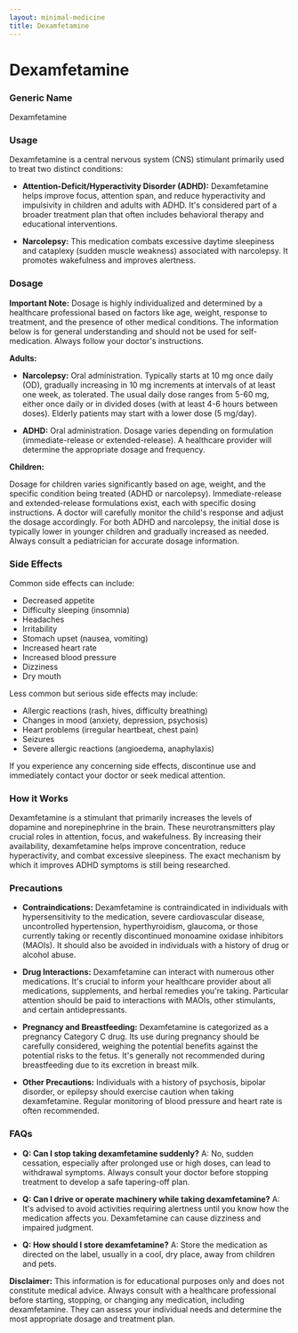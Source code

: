 ```yaml
---
layout: minimal-medicine
title: Dexamfetamine
---
```


# Dexamfetamine
### Generic Name
Dexamfetamine

### Usage
Dexamfetamine is a central nervous system (CNS) stimulant primarily used to treat two distinct conditions:

* **Attention-Deficit/Hyperactivity Disorder (ADHD):**  Dexamfetamine helps improve focus, attention span, and reduce hyperactivity and impulsivity in children and adults with ADHD. It's considered part of a broader treatment plan that often includes behavioral therapy and educational interventions.

* **Narcolepsy:** This medication combats excessive daytime sleepiness and cataplexy (sudden muscle weakness) associated with narcolepsy.  It promotes wakefulness and improves alertness.


### Dosage

**Important Note:**  Dosage is highly individualized and determined by a healthcare professional based on factors like age, weight, response to treatment, and the presence of other medical conditions.  The information below is for general understanding and should not be used for self-medication.  Always follow your doctor's instructions.

**Adults:**

* **Narcolepsy:**  Oral administration.  Typically starts at 10 mg once daily (OD), gradually increasing in 10 mg increments at intervals of at least one week, as tolerated. The usual daily dose ranges from 5-60 mg, either once daily or in divided doses (with at least 4-6 hours between doses).  Elderly patients may start with a lower dose (5 mg/day).

* **ADHD:** Oral administration. Dosage varies depending on formulation (immediate-release or extended-release).  A healthcare provider will determine the appropriate dosage and frequency.

**Children:**

Dosage for children varies significantly based on age, weight, and the specific condition being treated (ADHD or narcolepsy).  Immediate-release and extended-release formulations exist, each with specific dosing instructions.  A doctor will carefully monitor the child's response and adjust the dosage accordingly.  For both ADHD and narcolepsy, the initial dose is typically lower in younger children and gradually increased as needed.  Always consult a pediatrician for accurate dosage information.


### Side Effects

Common side effects can include:

* Decreased appetite
* Difficulty sleeping (insomnia)
* Headaches
* Irritability
* Stomach upset (nausea, vomiting)
* Increased heart rate
* Increased blood pressure
* Dizziness
* Dry mouth


Less common but serious side effects may include:

* Allergic reactions (rash, hives, difficulty breathing)
* Changes in mood (anxiety, depression, psychosis)
* Heart problems (irregular heartbeat, chest pain)
* Seizures
* Severe allergic reactions (angioedema, anaphylaxis)


If you experience any concerning side effects, discontinue use and immediately contact your doctor or seek medical attention.


### How it Works

Dexamfetamine is a stimulant that primarily increases the levels of dopamine and norepinephrine in the brain. These neurotransmitters play crucial roles in attention, focus, and wakefulness. By increasing their availability, dexamfetamine helps improve concentration, reduce hyperactivity, and combat excessive sleepiness. The exact mechanism by which it improves ADHD symptoms is still being researched.

### Precautions

* **Contraindications:** Dexamfetamine is contraindicated in individuals with hypersensitivity to the medication, severe cardiovascular disease, uncontrolled hypertension, hyperthyroidism, glaucoma, or those currently taking or recently discontinued monoamine oxidase inhibitors (MAOIs).  It should also be avoided in individuals with a history of drug or alcohol abuse.

* **Drug Interactions:** Dexamfetamine can interact with numerous other medications.  It's crucial to inform your healthcare provider about all medications, supplements, and herbal remedies you're taking.  Particular attention should be paid to interactions with MAOIs, other stimulants, and certain antidepressants.

* **Pregnancy and Breastfeeding:**  Dexamfetamine is categorized as a pregnancy Category C drug.  Its use during pregnancy should be carefully considered, weighing the potential benefits against the potential risks to the fetus.  It's generally not recommended during breastfeeding due to its excretion in breast milk.

* **Other Precautions:**  Individuals with a history of psychosis, bipolar disorder, or epilepsy should exercise caution when taking dexamfetamine. Regular monitoring of blood pressure and heart rate is often recommended.


### FAQs

* **Q: Can I stop taking dexamfetamine suddenly?** A: No, sudden cessation, especially after prolonged use or high doses, can lead to withdrawal symptoms.  Always consult your doctor before stopping treatment to develop a safe tapering-off plan.

* **Q: Can I drive or operate machinery while taking dexamfetamine?** A:  It's advised to avoid activities requiring alertness until you know how the medication affects you. Dexamfetamine can cause dizziness and impaired judgment.

* **Q: How should I store dexamfetamine?** A: Store the medication as directed on the label, usually in a cool, dry place, away from children and pets.


**Disclaimer:** This information is for educational purposes only and does not constitute medical advice.  Always consult with a healthcare professional before starting, stopping, or changing any medication, including dexamfetamine.  They can assess your individual needs and determine the most appropriate dosage and treatment plan.
